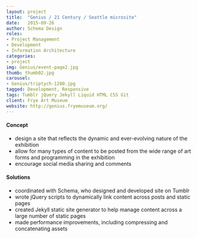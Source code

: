 ```yaml
---
layout: project
title:  "Genius / 21 Century / Seattle microsite"
date:   2015-09-26
author: Schema Design
roles:
- Project Management
- Development
- Information Architecture
categories:
- project
img: Genius/event-page2.jpg
thumb: thumb02.jpg
carousel:
- Genius/triptych-1280.jpg
tagged: Development, Responsive
tags: Tumblr jQuery Jekyll Liquid HTML CSS Git
client: Frye Art Museum
website: http://genius.fryemuseum.org/
---
```

#### Concept
- design a site that reflects the dynamic and ever-evolving nature of the exhibition
- allow for many types of content to be posted from the wide range of art forms and programming in the exhibition
- encourage social media sharing and comments

#### Solutions
- coordinated with Schema, who designed and developed site on Tumblr
- wrote jQuery scripts to dynamically link content across posts and static pages
- created Jekyll static site generator to help manage content across a large number of static pages
- made performance improvements, including compressing and concatenating assets
